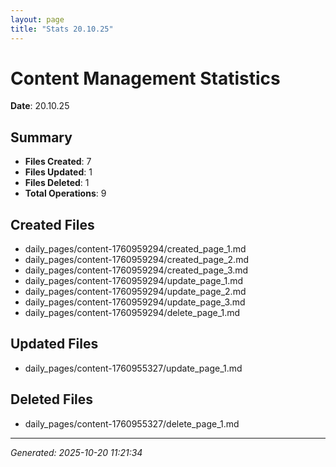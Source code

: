 ```yaml
---
layout: page
title: "Stats 20.10.25"
---
```


# Content Management Statistics

**Date**: 20.10.25

## Summary

- **Files Created**: 7
- **Files Updated**: 1  
- **Files Deleted**: 1
- **Total Operations**: 9

## Created Files

- daily_pages/content-1760959294/created_page_1.md
- daily_pages/content-1760959294/created_page_2.md
- daily_pages/content-1760959294/created_page_3.md
- daily_pages/content-1760959294/update_page_1.md
- daily_pages/content-1760959294/update_page_2.md
- daily_pages/content-1760959294/update_page_3.md
- daily_pages/content-1760959294/delete_page_1.md

## Updated Files

- daily_pages/content-1760955327/update_page_1.md

## Deleted Files

- daily_pages/content-1760955327/delete_page_1.md

---
*Generated: 2025-10-20 11:21:34*
